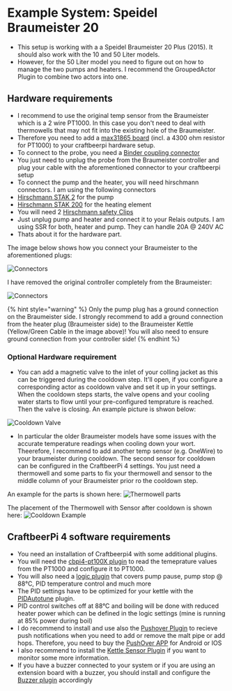 # Example System: Speidel Braumeister 20

- This setup is working with a  a Speidel Braumeister 20 Plus (2015). It should also work with the 10  and 50 Liter models. 
- However, for the 50 Liter model you need to figure out on how to manage the two pumps and heaters. I recommend the GroupedActor Plugin to combine two actors into one.

## Hardware requirements 

- I recommend to use the original temp sensor from the Braumeister which is a 2 wire PT1000. In this case you don't need to deal with thermowells that may not fit into the existing hole of the Braumeister.
-  Therefore you need to add a [max31865 board](https://learn.adafruit.com/adafruit-max31865-rtd-pt100-amplifier/) (incl. a 4300 ohm resistor for PT1000) to your craftbeerpi hardware setup. 
- To connect to the probe, you need a [Binder coupling connector](https://www.conrad.de/de/p/binder-99-0406-00-03-rundstecker-kupplung-gerade-serie-rundsteckverbinder-712-gesamtpolzahl-3-1-st-738917.html)
- You just need to unplug the probe from the Braumeister controller and plug your cable with the aforementioned connector to your craftbeerpi setup
- To connect the pump and the heater, you will need hirschmann connectors. I am using the following connectors
- [Hirschmann STAK 2](https://www.conrad.de/de/p/hirschmann-stak-2-netz-steckverbinder-stak-serie-netzsteckverbinder-stak-buchse-gerade-gesamtpolzahl-2-pe-16-a-gra-1177484.html) for the pump 
- [Hirschmann STAK 200](https://www.conrad.de/de/p/hirschmann-stak-200-netz-steckverbinder-stak-serie-netzsteckverbinder-stak-buchse-gerade-gesamtpolzahl-2-pe-16-a-g-730025.html) for the heating element 
- You will need 2 [Hirschmann safety Clips](https://www.conrad.de/de/p/sicherungsbuegel-hirschmann-730980.html)
- Just unplug pump and heater and connect it to your Relais outputs. I am using SSR for both, heater and pump. They can handle 20A @ 240V AC
- Thats about it for the hardware part.

The image below shows how you connect your Braumeister to the aforementioned plugs:

![Connectors](../../.gitbook/assets/cbpi4-Example1-BM-Connectors.jpg)

I have removed the original controller completely from the Braumeister:

![Connectors](../../.gitbook/assets/cbpi4-Example1-BM-Ground.jpg)

{% hint style="warning" %}
Only the pump plug has a ground connection on the Braumeister side. I strongly recommend to add a ground connection from the heater plug (Braumeister side) to the Braumeister Kettle (Yellow/Green Cable in the image above)! You will also need to ensure ground connection from your controller side!
{% endhint %}

### Optional Hardware requirement
- You can add a magnetic valve to the inlet of your colling jacket as this can be triggered during the cooldown step. It'll open, if you configure a corresponding actor as cooldown valve and set it up in your settings. When the cooldown steps starts, the valve opens and your cooling water starts to flow until your pre-configured temprature is reached. Then the valve is closing. An example picture is shwon below:

![Cooldown Valve](../../.gitbook/assets/cbpi4-Example1-Cooldown-Valve.jpg)

- In particular the older Braumeister models have some issues with the accurate temperature readings when cooling down your wort. Theerefore, I recommend to add another temp sensor (e.g. OneWire) to your braumeister during cooldown. The second sensor for cooldown  can be configured in the CraftbeerPi 4 settings. You just need a thermowell and some parts to fix your thermowell and sensor to the middle column of your Braumeister prior ro the cooldown step. 

An example for the parts is shown here:
![Thermowell parts](../../.gitbook/assets/cbpi4-Example1-Thermowell-parts.jpg)

The placement of the Thermowell with Sensor after cooldown is shown here:
![Cooldown Example](../../.gitbook/assets/cbpi4-Example1-CooldownProbe.jpg)

## CraftbeerPi 4 software requirements
- You need an installation of Craftbeerpi4 with some additional plugins.
- You will need the [cbpi4-pt100X plugin](https://github.com/avollkopf/cbpi4-pt100x) to read the temeprature values from the PT1000 and configure it to PT1000.
- You will also need a [logic plugin](https://github.com/avollkopf/cbpi4-BM_PID_SmartBoilWithPump) that covers pump pause, pump stop @ 88°C, PID temperature control and much more 
- The PID settings have to be optimized for your kettle with the [PIDAutotune](https://github.com/avollkopf/cbpi4-PID_AutoTune) plugin.
- PID control switches off at 88°C and boiling will be done with reduced heater power which can be defined in the logic settings (mine is running at 85% power during boil)
- I do recommend to install and use also the [Pushover Plugin](https://github.com/avollkopf/cbpi4-PushOver) to recieve push notifications when you need to add or remove the malt pipe or add hops. Therefore, you need to buy the [PushOver APP](https://pushover.net/) for Android or IOS
- I also recommend to install the [Kettle Sensor Plugin](https://github.com/avollkopf/cbpi4-KettleSensor) if you want to monitor some more information.
- If you have a buzzer connected to your system or if you are using an extension board with a buzzer, you should install and configure the [Buzzer plugin](https://github.com/avollkopf/cbpi4-buzzer) accordingly


